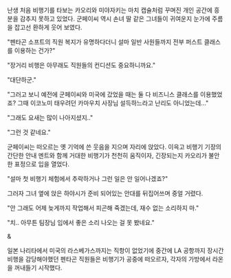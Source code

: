난생 처음 비행기를 타보는 카오리와 미야자키는 마치 캡슐처럼 꾸며진 개인 공간에 흥분을 감추지 못하고 있었다. 
군페이씨 역시 손녀 딸 같은 그녀들이 귀여운지 눈가에 주름을 잡고선 환하게 웃어 보였다. 

"펜타곤 소프트의 직원 복지가 유명하다더니 설마 일반 사원들까지 전부 퍼스트 클래스를 이용하는 건가?" 

"장거리 비행은 아무래도 직원들의 컨디션도 중요하니까요." 

"대단하군." 

"그러고 보니 예전에 군페이씨와 미국에 갔었을 때는 둘 다 비즈니스 클래스를 이용했었죠? 그때 이코노미 태우려던 카마우치 사장님 설득하느라고 난리도 아니었는데..." 

"그래도 요새는 많이 나아지셨지.." 

"그런 것 같네요." 

군페이씨는 떠오르는 옛 기억에 쓴 웃음을 지으며 자리에 앉았다. 
이윽고 비행기 기장의 간단한 안내 멘트와 함께 거대한 비행기가 천천히 움직이자, 긴장되는지 카오리가 불안한 표정으로 입을 열었다. 

"설마 첫 비행기 체험에서 추락하거나 그런 일은 안 일어나겠죠?" 

그러자 그녀 옆에 앉은 하야시가 준비 되어있는 안대를 뒤집어쓰며 중얼 거렸다. 

"안 그래도 어제 늦게까지 작업해서 피곤해 죽겠는데, 재수 없는 소리하지 마." 

"치.. 아무튼 팀장님 입에서 좋은 소리 나오는 걸 못 봤네요." 

& 

일본 나리타에서 미국의 라스베가스까지는 직항이 없었기에 중간에 LA 공항까지 장시간 비행을 감당해야했던 펜타곤 직원들은 비행기가 공중에 떠오르자, 각자의 가방에서 라온을 꺼내들기 시작했다. 